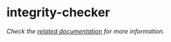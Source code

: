 # integrity-checker

_Check the [related documentation](https://docs.swiss-ai-center.ch/reference/services/sample-service-without-model) for more information._
